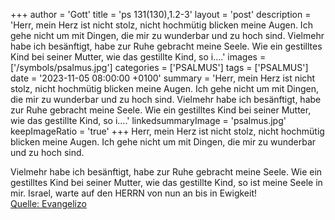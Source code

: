 +++
author = 'Gott'
title = 'ps 131(130),1.2-3'
layout = 'post'
description = 'Herr, mein Herz ist nicht stolz, nicht hochmütig blicken meine Augen. Ich gehe nicht um mit Dingen, die mir zu wunderbar und zu hoch sind.  Vielmehr habe ich besänftigt, habe zur Ruhe gebracht meine Seele. Wie ein gestilltes Kind bei seiner Mutter, wie das gestillte Kind, so i....'
images = ['/symbols/psalmus.jpg']
categories = ['PSALMUS']
tags = ['PSALMUS']
date = '2023-11-05 08:00:00 +0100'
summary = 'Herr, mein Herz ist nicht stolz, nicht hochmütig blicken meine Augen. Ich gehe nicht um mit Dingen, die mir zu wunderbar und zu hoch sind.  Vielmehr habe ich besänftigt, habe zur Ruhe gebracht meine Seele. Wie ein gestilltes Kind bei seiner Mutter, wie das gestillte Kind, so i....'
linkedsummaryImage = 'psalmus.jpg'
keepImageRatio = 'true'
+++
Herr, mein Herz ist nicht stolz,
nicht hochmütig blicken meine Augen.
Ich gehe nicht um mit Dingen,
die mir zu wunderbar und zu hoch sind.

Vielmehr habe ich besänftigt, habe zur Ruhe gebracht meine Seele. Wie ein gestilltes Kind bei seiner Mutter, wie das gestillte Kind, so ist meine Seele in mir.<!--more-->
Israel, warte auf den HERRN von nun an bis in Ewigkeit!<br> [Quelle: Evangelizo](https://evangeliumtagfuertag.org/DE/gospel)